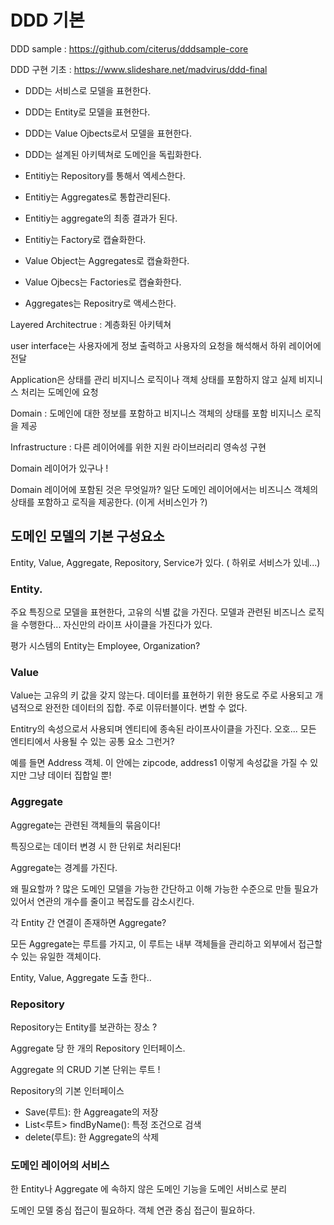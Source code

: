 # DDD 기본

DDD sample : https://github.com/citerus/dddsample-core

DDD 구현 기초 : https://www.slideshare.net/madvirus/ddd-final

- DDD는 서비스로 모델을 표현한다.
- DDD는 Entity로 모델을 표현한다.
- DDD는 Value Ojbects로서 모델을 표현한다.
- DDD는 설계된 아키텍쳐로 도메인을 독립화한다.

- Entitiy는 Repository를 통해서 엑세스한다.
- Entitiy는 Aggregates로 통합관리된다.
- Entitiy는 aggregate의 최종 결과가 된다.
- Entitiy는 Factory로 캡슐화한다.

- Value Object는 Aggregates로 캡슐화한다.
- Value Ojbecs는 Factories로 캡슐화한다.

- Aggregates는 Repositry로 액세스한다.

Layered Architectrue : 계층화된 아키텍쳐

user interface는 사용자에게 정보 출력하고 사용자의 요청을 해석해서 하위 레이어에 전달

Application은 상태를 관리 비지니스 로직이나 객체 상태를 포함하지 않고 실제 비지니스 처리는 도메인에 요청

Domain : 도메인에 대한 정보를 포함하고 비지니스 객체의 상태를 포함 비지니스 로직을 제공

Infrastructure : 다른 레이어에를 위한 지원 라이브러리리 영속성 구현

Domain 레이어가 있구나 !

Domain 레이어에 포함된 것은 무엇일까? 일단 도메인 레이어에서는 비즈니스 객체의 상태를 포함하고 로직을 제공한다. (이게 서비스인가 ?)

## 도메인 모델의 기본 구성요소
Entity, Value, Aggregate, Repository, Service가 있다. ( 하위로 서비스가 있네...)

### Entity.
주요 특징으로 모델을 표현한다, 고유의 식별 값을 가진다. 모델과 관련된 비즈니스 로직을 수행한다... 자신만의 라이프 사이클을 가진다가 있다.

평가 시스템의 Entity는 Employee, Organization?

### Value

Value는 고유의 키 값을 갖지 않는다. 데이터를 표현하기 위한 용도로 주로 사용되고 개념적으로 완전한 데이터의 집합. 주로 이뮤터블이다. 변할 수 없다.

Entitry의 속성으로서 사용되며 엔티티에 종속된 라이프사이클을 가진다. 오호... 모든 엔티티에서 사용될 수 있는 공통 요소 그런거?

예를 들면 Address 객체. 이 안에는 zipcode, address1 이렇게 속성값을 가질 수 있지만 그냥 데이터 집합일 뿐!

### Aggregate

Aggregate는 관련된 객체들의 묶음이다!

특징으로는 데이터 변경 시 한 단위로 처리된다!

Aggregate는 경계를 가진다.

왜 필요할까 ? 많은 도메인 모델을 가능한 간단하고 이해 가능한 수준으로 만들 필요가 있어서 연관의 개수를 줄이고 복잡도를 감소시킨다.

각 Entity 간 연결이 존재하면 Aggregate?

모든 Aggregate는 루트를 가지고, 이 루트는 내부 객체들을 관리하고 외부에서 접근할 수 있는 유일한 객체이다.

Entity, Value, Aggregate 도출 한다..

### Repository
Repository는 Entity를 보관하는 장소 ?

Aggregate 당 한 개의 Repository 인터페이스.

Aggregate 의 CRUD 기본 단위는 루트 !

Repository의 기본 인터페이스
- Save(루트): 한 Aggreagate의 저장
- List<루트> findByName(): 특정 조건으로 검색
- delete(루트): 한 Aggregate의 삭제

### 도메인 레이어의 서비스
한 Entity나 Aggregate 에 속하지 않은 도메인 기능을 도메인 서비스로 분리

도메인 모델 중심 접근이 필요하다.
객체 연관 중심 접근이 필요하다.
